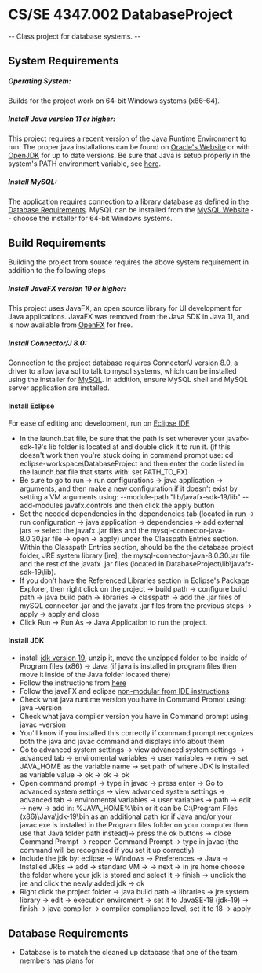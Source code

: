 # CS/SE 4347.002 DatabaseProject
-- Class project for database systems. --
	
## System Requirements
##### Operating System:
Builds for the project work on 64-bit Windows systems (x86-64).

##### Install Java version 11 or higher:
This project requires a recent version of the Java Runtime Environment to run. The proper java installations can be found on [Oracle's Website](https://www.oracle.com/java/technologies/downloads) or with [OpenJDK](https://openjdk.org/) for up to date versions. Be sure that Java is setup properly in the system's PATH environment variable, see [here](https://www.java.com/en/download/help/path.html).

##### Install MySQL:
The application requires connection to a library database as defined in the [Database Requirements](#Database-Requirements). MySQL can be installed from the [MySQL Website](https://dev.mysql.com/downloads/installer/) -- choose the installer for 64-bit Windows systems.

## Build Requirements
Building the project from source requires the above system requirement in addition to the following steps

##### Install JavaFX version 19 or higher:
This project uses JavaFX, an open source library for UI development for Java applications. JavaFX was removed from the Java SDK in Java 11, and is now available from [OpenFX](https://gluonhq.com/products/javafx/) for free.

##### Install Connector/J 8.0:
Connection to the project database requires Connector/J version 8.0, a driver to allow java sql to talk to mysql systems, which can be installed using the installer for [MySQL](#Install-MySQL). In addition, ensure MySQL shell and MySQL server application are installed.

#### Install Eclipse
For ease of editing and development, run on [Eclipse IDE](https://www.eclipse.org/downloads/) 
- In the launch.bat file, be sure that the path is set wherever your javafx-sdk-19's lib folder is located at and double click it to run it. (if this doesn't work then you're stuck doing in command prompt use: cd eclipse-workspace\DatabaseProject and then enter the code listed in the launch.bat file that starts with: set PATH_TO_FX)
- Be sure to go to run -> run configurations -> java application -> arguments, and then make a new configuration if it doesn't exist by setting a VM arguments using: --module-path "lib/javafx-sdk-19/lib" --add-modules javafx.controls and then click the apply button
- Set the needed dependencies in the dependencies tab (located in run -> run configuration -> java application -> dependencies -> add external jars -> select the javafx .jar files and the mysql-connector-java-8.0.30.jar file -> open -> apply) under the Classpath Entries section. Within the Classpath Entries section, should be the the database project folder, JRE system library [ire], the mysql-connector-java-8.0.30.jar file and the rest of the javafx .jar files (located in DatabaseProject\lib\javafx-sdk-19\lib). 
- If you don't have the Referenced Libraries section in Eclipse's Package Explorer, then right click on the project -> build path -> configure build path -> java build path -> libraries -> classpath -> add the .jar files of mySQL connector .jar and the javafx .jar files from the previous steps -> apply -> apply and close
- Click Run -> Run As -> Java Application to run the project.

#### Install JDK
- install [jdk version 19](https://jdk.java.net/19/), unzip it, move the unzipped folder to be inside of Program files (x86) -> Java (if java is installed in program files then move it inside of the Java folder located there)
- Follow the instructions from [here](https://openjfx.io/openjfx-docs/) 
- Follow the javaFX and eclipse [non-modular from IDE instructions](https://openjfx.io/openjfx-docs/#IDE-Eclipse)
- Check what java runtime version you have in Command Promot using: java -version
- Check what java compiler version you have in Command prompt using: javac -version
- You'll know if you installed this correctly if command prompt recognizes both the java and javac command and displays info about them
- Go to advanced system settings -> view advanced system settings -> advanced tab -> enviromental variables -> user variables -> new -> set JAVA_HOME as the variable name -> set path of where JDK is installed as variable value -> ok -> ok -> ok
- Open command prompt -> type in javac -> press enter -> Go to advanced system settings -> view advanced system settings -> advanced tab -> enviromental variables -> user variables -> path -> edit -> new -> add in: %JAVA_HOME%\bin or it can be C:\Program Files (x86)\Java\jdk-19\bin as an additional path (or if Java and/or your javac.exe is installed in the Program files folder on your computer then use that Java folder path instead)-> press the ok buttons -> close Command Prompt -> reopen Command Prompt -> type in javac (the command will be recognized if you set it up correctly)
- Include the jdk by: eclipse -> Windows -> Preferences -> Java -> Installed JREs -> add -> standard VM -> -> next -> in jre home choose the folder where your jdk is stored and select it -> finish -> unclick the jre and click the newly added jdk -> ok
- Right click the project folder -> java build path -> libraries -> jre system library -> edit -> execution enviroment -> set it to JavaSE-18 (jdk-19) -> finish -> java compiler -> compiler compliance level, set it to 18 -> apply

## Database Requirements
- Database is to match the cleaned up database that one of the team members has plans for

